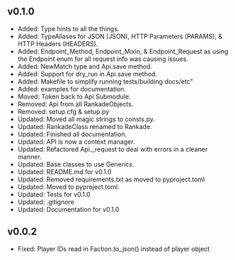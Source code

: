 ## v0.1.0
- Added: Type hints to all the things.
- Added: TypeAliases for JSON (JSON), HTTP Parameters (PARAMS), & HTTP Headers (HEADERS).
- Added: Endpoint_Method, Endpoint_Mixin, & Endpoint_Request as using the Endpoint enum for all request info was causing issues.
- Added: NewMatch type and Api.save method.
- Added: Support for dry_run in Api.save method.
- Added: Makefile to simplify running tests/building docs/etc"
- Added: examples for documentation.
- Moved: Token back to Api Submodule.
- Removed: Api from all RankadeObjects.
- Removed: setup.cfg & setup.py
- Updated: Moved all magic strings to consts.py.
- Updated: RankadeClass renamed to Rankade.
- Updated: Finished all documentation.
- Updated: API is now a context manager.
- Updated: Refactored Api._request to deal with errors in a cleaner manner.
- Updated: Base classes to use Generics.
- Updated: README.md for v0.1.0
- Updated: Removed requirements.txt as moved to pyproject.toml
- Updated: Moved to pyproject.toml.
- Updated: Tests for v0.1.0
- Updated: .gitignore
- Updated: Documentation for v0.1.0

## v0.0.2
- Fixed: Player IDs read in Faction.to_json() instead of player object
